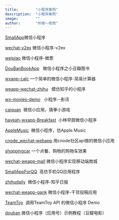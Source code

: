 ```yaml
---
title:        "小程序案例"
description:  "小程序案例"
image:        ""
author:       "听楼一夜雨"
---
```


<p><a target="_blank" href="http://www.see-source.com/weixinwidget/detail.html?wid=25" target="_blank" >SmallApp</a>微信小程序</p>

<p><a target="_blank" href="http://www.see-source.com/weixinwidget/detail.html?wid=24" target="_blank" >wechat-v2ex</a>&nbsp;微信小程序-v2ex</p>

<p><a target="_blank" href="http://www.see-source.com/weixinwidget/detail.html?wid=23" target="_blank" >weipiao</a>&nbsp;微信小程序-微票</p>

<p><a target="_blank" href="http://www.see-source.com/weixinwidget/detail.html?wid=22" target="_blank">DouBanBookApp</a>&nbsp; &nbsp;微信小程序之小豆瓣图书</p>

<p><a target="_blank" href="http://www.see-source.com/weixinwidget/detail.html?wid=21" target="_blank">wxapp-calc</a>&nbsp;一个简单的微信小程序-简易计算器</p>

<p><a target="_blank" href="http://www.see-source.com/weixinwidget/detail.html?wid=20" target="_blank">weapp-wechat-zhihu</a>&nbsp; &nbsp;模仿知乎的小程序</p>

<p><a target="_blank" href="http://www.see-source.com/weixinwidget/detail.html?wid=19" target="_blank">wx-movies-demo</a>&nbsp; &nbsp;小程序--影讯</p>

<p><a target="_blank" href="http://www.see-source.com/weixinwidget/detail.html?wid=18" target="_blank">caiquan</a>&nbsp;&nbsp;微信小应用，猜拳小游戏</p>

<p><a target="_blank" href="http://www.see-source.com/weixinwidget/detail.html?wid=17" target="_blank">hayeah-wxapp-Breakfast</a>&nbsp;&nbsp;小林早厨微信小程序</p>

<p><a target="_blank" href="http://www.see-source.com/weixinwidget/detail.html?wid=16" target="_blank">AppleMusic</a>&nbsp;&nbsp;微信小程序，仿Apple Music</p>

<p><a target="_blank" href="http://www.see-source.com/weixinwidget/detail.html?wid=15" target="_blank" >cnode_wechat-webapp</a>&nbsp;用cnode社区api做的微信小应用</p>

<p><a target="_blank" href="http://www.see-source.com/weixinwidget/detail.html?wid=14" target="_blank">shoppingcar</a>&nbsp;一个点餐、购物的购物车效果</p>

<p><a target="_blank" href="http://www.see-source.com/weixinwidget/detail.html?wid=13" target="_blank">wechat-weapp-mall</a>&nbsp;微信小程序实现移动端商城</p>

<p><a target="_blank" href="http://www.see-source.com/weixinwidget/detail.html?wid=12" target="_blank">SmallAppForQQ</a>&nbsp;&nbsp;高仿手机QQ应用程序</p>

<p><a target="_blank" href="http://www.see-source.com/weixinwidget/detail.html?wid=11" target="_blank" >zhihudaily</a>&nbsp;&nbsp;微信小程序-知乎日报</p>

<p><a target="_blank" href="http://www.see-source.com/weixinwidget/detail.html?wid=10" target="_blank">wechat-weapp-gank</a>&nbsp;微信小程序-干货投稿应用</p>

<p><a target="_blank" href="http://www.see-source.com/weixinwidget/detail.html?wid=9" target="_blank" >TeamToy</a>&nbsp;&nbsp;调用TeamToy API 的微信小程序 Demo</p>

<p><a target="_blank" href="http://www.see-source.com/weixinwidget/detail.html?wid=8" target="_blank">douban</a>&nbsp;微信小程序（应用号）示例教程（豆瓣电影）</p>